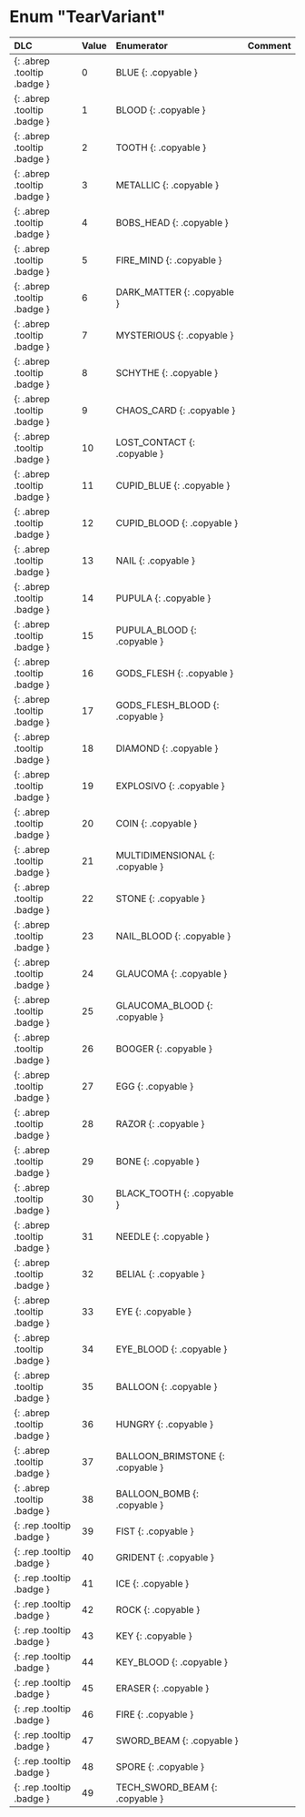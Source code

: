 # Enum "TearVariant"
|DLC|Value|Enumerator|Comment|
|:--|:--|:--|:--|
|[ ](#){: .abrep .tooltip .badge }|0 |BLUE {: .copyable } |  |
|[ ](#){: .abrep .tooltip .badge }|1 |BLOOD {: .copyable } |  |
|[ ](#){: .abrep .tooltip .badge }|2 |TOOTH {: .copyable } |  |
|[ ](#){: .abrep .tooltip .badge }|3 |METALLIC {: .copyable } |  |
|[ ](#){: .abrep .tooltip .badge }|4 |BOBS_HEAD {: .copyable } |  |
|[ ](#){: .abrep .tooltip .badge }|5 |FIRE_MIND {: .copyable } |  |
|[ ](#){: .abrep .tooltip .badge }|6 |DARK_MATTER {: .copyable } |  |
|[ ](#){: .abrep .tooltip .badge }|7 |MYSTERIOUS {: .copyable } |  |
|[ ](#){: .abrep .tooltip .badge }|8 |SCHYTHE {: .copyable } |  |
|[ ](#){: .abrep .tooltip .badge }|9 |CHAOS_CARD {: .copyable } |  |
|[ ](#){: .abrep .tooltip .badge }|10 |LOST_CONTACT {: .copyable } |  |
|[ ](#){: .abrep .tooltip .badge }|11 |CUPID_BLUE {: .copyable } |  |
|[ ](#){: .abrep .tooltip .badge }|12 |CUPID_BLOOD {: .copyable } |  |
|[ ](#){: .abrep .tooltip .badge }|13 |NAIL {: .copyable } |  |
|[ ](#){: .abrep .tooltip .badge }|14 |PUPULA {: .copyable } |  |
|[ ](#){: .abrep .tooltip .badge }|15 |PUPULA_BLOOD {: .copyable } |  |
|[ ](#){: .abrep .tooltip .badge }|16 |GODS_FLESH {: .copyable } |  |
|[ ](#){: .abrep .tooltip .badge }|17 |GODS_FLESH_BLOOD {: .copyable } |  |
|[ ](#){: .abrep .tooltip .badge }|18 |DIAMOND {: .copyable } |  |
|[ ](#){: .abrep .tooltip .badge }|19 |EXPLOSIVO {: .copyable } |  |
|[ ](#){: .abrep .tooltip .badge }|20 |COIN {: .copyable } |  |
|[ ](#){: .abrep .tooltip .badge }|21 |MULTIDIMENSIONAL {: .copyable } |  |
|[ ](#){: .abrep .tooltip .badge }|22 |STONE {: .copyable } |  |
|[ ](#){: .abrep .tooltip .badge }|23 |NAIL_BLOOD {: .copyable } |  |
|[ ](#){: .abrep .tooltip .badge }|24 |GLAUCOMA {: .copyable } |  |
|[ ](#){: .abrep .tooltip .badge }|25 |GLAUCOMA_BLOOD {: .copyable } |  |
|[ ](#){: .abrep .tooltip .badge }|26 |BOOGER {: .copyable } |  |
|[ ](#){: .abrep .tooltip .badge }|27 |EGG {: .copyable } |  |
|[ ](#){: .abrep .tooltip .badge }|28 |RAZOR {: .copyable } |  |
|[ ](#){: .abrep .tooltip .badge }|29 |BONE {: .copyable } |  |
|[ ](#){: .abrep .tooltip .badge }|30 |BLACK_TOOTH {: .copyable } |  |
|[ ](#){: .abrep .tooltip .badge }|31 |NEEDLE {: .copyable } |  |
|[ ](#){: .abrep .tooltip .badge }|32 |BELIAL {: .copyable } |  |
|[ ](#){: .abrep .tooltip .badge }|33 |EYE {: .copyable } |  |
|[ ](#){: .abrep .tooltip .badge }|34 |EYE_BLOOD {: .copyable } |  |
|[ ](#){: .abrep .tooltip .badge }|35 |BALLOON {: .copyable } |  |
|[ ](#){: .abrep .tooltip .badge }|36 |HUNGRY {: .copyable } |  |
|[ ](#){: .abrep .tooltip .badge }|37 |BALLOON_BRIMSTONE {: .copyable } |  |
|[ ](#){: .abrep .tooltip .badge }|38 |BALLOON_BOMB {: .copyable } |  |
|[ ](#){: .rep .tooltip .badge }|39 |FIST {: .copyable } |  |
|[ ](#){: .rep .tooltip .badge }|40 |GRIDENT {: .copyable } |  |
|[ ](#){: .rep .tooltip .badge }|41 |ICE {: .copyable } |  |
|[ ](#){: .rep .tooltip .badge }|42 |ROCK {: .copyable } |  |
|[ ](#){: .rep .tooltip .badge }|43 |KEY {: .copyable } |  |
|[ ](#){: .rep .tooltip .badge }|44 |KEY_BLOOD {: .copyable } |  |
|[ ](#){: .rep .tooltip .badge }|45 |ERASER {: .copyable } |  |
|[ ](#){: .rep .tooltip .badge }|46 |FIRE {: .copyable } |  |
|[ ](#){: .rep .tooltip .badge }|47 |SWORD_BEAM {: .copyable } |  |
|[ ](#){: .rep .tooltip .badge }|48 |SPORE {: .copyable } |  |
|[ ](#){: .rep .tooltip .badge }|49 |TECH_SWORD_BEAM {: .copyable } |  |